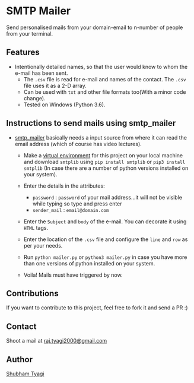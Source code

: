 # SMTP Mailer

Send personalised mails from your domain-email to n-number of people from your terminal.

## Features

* Intentionally detailed names, so that the user would know to whom the e-mail has been sent.
  * The ```.csv``` file is read for e-mail and names of the contact. The ```.csv``` file uses it as a 2-D array.
  * Can be used with ```txt``` and other file formats too(With a minor code change).
  * Tested on Windows (Python 3.6).

## Instructions to send mails using smtp_mailer

* [smtp_mailer][1] basically needs a input source from where it can read the email address
    (which of course has video lectures).

  * Make a [virtual environment][3] for this project on your local machine and download ```smtplib``` using ```pip install smtplib``` or ```pip3 install smtplib``` (In case there are a number of python versions installed on your system).

  * Enter the details in the attributes:
    * ```password```    :  ```password``` of your mail address...it will not be visible while typing so                                         type and press enter 
    * ```sender_mail``` : ```email@domain.com``` 

  * Enter the ```Subject``` and ```body``` of the e-mail. You can decorate it using ```HTML``` tags.

  * Enter the location of the ```.csv``` file and configure the ```line``` and ```row``` as per your needs.

  * Run ```python mailer.py``` or ```python3 mailer.py``` in case you have more than one versions of python installed on your system.  
  
  * Voila! Mails must have triggered by now.
  
## Contributions

   If you want to contribute to this project, feel free to fork it and send a PR :)

## Contact  

  Shoot a mail at raj.tyagi2000@gmail.com
  
## Author

  [Shubham Tyagi][2]

[1]: https://github.com/shubham-tyagi/smtp_mailer
[2]: http://shubhamtyagi.me
[3]: https://www.pythonforbeginners.com/basics/how-to-use-python-virtualenv/
